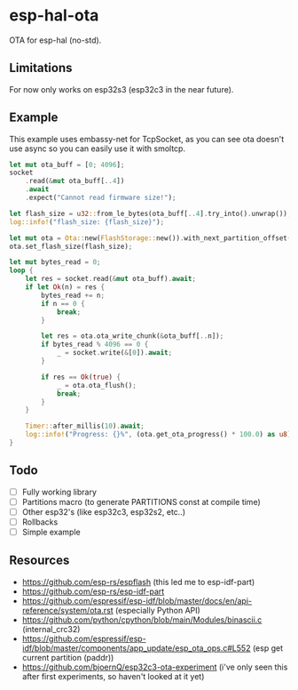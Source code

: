 # esp-hal-ota
OTA for esp-hal (no-std).

## Limitations
For now only works on esp32s3 (esp32c3 in the near future).

## Example
This example uses embassy-net for TcpSocket, as you can see ota doesn't use 
async so you can easily use it with smoltcp.

```rust
let mut ota_buff = [0; 4096];
socket
    .read(&mut ota_buff[..4])
    .await
    .expect("Cannot read firmware size!");

let flash_size = u32::from_le_bytes(ota_buff[..4].try_into().unwrap());
log::info!("flash_size: {flash_size}");

let mut ota = Ota::new(FlashStorage::new()).with_next_partition_offset();
ota.set_flash_size(flash_size);

let mut bytes_read = 0;
loop {
    let res = socket.read(&mut ota_buff).await;
    if let Ok(n) = res {
        bytes_read += n;
        if n == 0 {
            break;
        }

        let res = ota.ota_write_chunk(&ota_buff[..n]);
        if bytes_read % 4096 == 0 {
            _ = socket.write(&[0]).await;
        }

        if res == Ok(true) {
            _ = ota.ota_flush();
            break;
        }
    }

    Timer::after_millis(10).await;
    log::info!("Progress: {}%", (ota.get_ota_progress() * 100.0) as u8);
}
```

## Todo
- [ ] Fully working library
- [ ] Partitions macro (to generate PARTITIONS const at compile time)
- [ ] Other esp32's (like esp32c3, esp32s2, etc..)
- [ ] Rollbacks
- [ ] Simple example

## Resources
- https://github.com/esp-rs/espflash (this led me to esp-idf-part)
- https://github.com/esp-rs/esp-idf-part
- https://github.com/espressif/esp-idf/blob/master/docs/en/api-reference/system/ota.rst (especially Python API)
- https://github.com/python/cpython/blob/main/Modules/binascii.c (internal_crc32)
- https://github.com/espressif/esp-idf/blob/master/components/app_update/esp_ota_ops.c#L552 (esp get current partition (paddr))
- https://github.com/bjoernQ/esp32c3-ota-experiment (i've only seen this after first experiments, so haven't looked at it yet)
